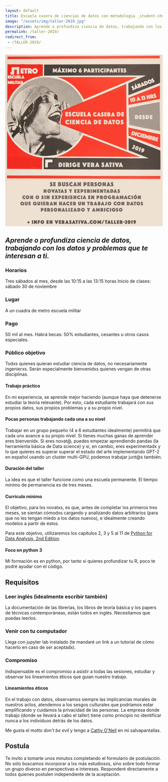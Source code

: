 ```yaml
---
layout: default
title: Escuela casera de ciencias de datos con metodología _student-chosen-data driven_
image: "/assets/img/taller-2019.jpg"
description: Aprende o profundiza ciencia de datos, trabajando con los datos y problemas que te interesan a ti.
permalink: /taller-2019/
redirect_from:
 - /TALLER-2019/
---
```


![flyer](/assets/img/taller-2019.jpg)

## _Aprende o profundiza ciencia de datos, trabajando con los datos y problemas que te interesan a ti._ 

### Horarios
Tres sábados al mes, desde las 10:15 a las 13:15 horas
Inicio de clases: sábado 30 de noviembre

### Lugar
A un cuadra de metro escuela militar

### Pago
50 mil al mes. 
Habrá becas: 50% estudiantes, cesantes u otros casos especiales.

### Público objetivo
Todxs quienes quieran estudiar ciencia de datos, no necesariamente ingenierxs. 
Serán especialmente bienvenidxs quienes vengan de otras disciplinas.

#### Trabajo práctico
En mi experiencia, se aprende mejor haciendo (aunque haya que detenerse estudiar la teoría relevante). Por esto, cada estudiante trabajará con sus propios datos, sus propios problemas y a su propio nivel.

#### Pocas personas trabajando cada una a su nivel
Trabajar en un grupo pequeño (4 a 6 estudiantes idealmente) permitirá que cada unx avance a su propio nivel. 
Si tienes muchas ganas de aprender eres bienvenidx. Si eres novat@, puedes empezar aprendiendo pandas (la herramienta básica de Data science) y si, en cambio, eres experimentadx y lo que quieres es superar superar el estado del arte implementando GPT-2 en español usando un cluster multi-GPU, podemos trabajar junt@s también. 

#### Duración del taller
La idea es que el taller funcione como una escuela permanente. El tiempo mínimo de permanencia es de tres meses. 

#### Currículo mínimo
El objetivo, para lxs novatxs, es que, antes de completar los primeros tres meses, se sientan cómodxs cargando y analizando datos arbitrarios (para que no les tengan miedo a los datos nuevos), e idealmente creando modelos a partir de éstos. 

Para este objetivo, utilizaremos los capítulos 2, 3 y 5 al 11 de [Python for Data Analysis, 2nd Edition](https://www.oreilly.com/library/view/python-for-data/9781491957653/).

#### Foco en python 3
Mi formación es en python, por tanto si quieres profundizar tu R, poco te podré ayudar con el código.

## Requisitos

### Leer inglés (idealmente escribir también)
La documentación de las librerías, los libros de teoría básica y los papers de técnicas contemporáneas, están todos en inglés. Necesitamos que puedas leerlos.

### Venir con tu computador
Llega con jupyter lab instalado (te mandaré un link a un tutorial de cómo hacerlo en caso de ser aceptadx).

### Compromiso  
Indispensable es el compromiso a asistir a todas las sesiones, estudiar y observar los lineamientos éticos que guian nuestro trabajo.  

#### Lineamientos éticos
En el trabajo con datos, observamos siempre las implicancias morales de nuestros actos, atendemos a los sesgos culturales que podríamos estar amplificando y cuidamos la privacidad de las personas. La empresa donde trabajo (donde se llevará a cabo el taller) tiene como principio no identificar nunca a los individuos detrás de los datos. 

Me gusta el motto _don’t be evil_ y tengo a [Cathy O'Neil](https://en.wikipedia.org/wiki/Weapons_of_Math_Destruction) en mi salvapantallas.

## Postula 
Te invito a tomarte unos minutos completando el formulario de postulación. 
No sólo buscamos incorporar a lxs más estudiosxs, sino sobre todo formar un grupo diverso en perspectivas e intereses.
Responderé directamente a todxs quienes postulen independiente de la aceptación.


<div class="cognito">
<script src="https://services.cognitoforms.com/s/MxzoYhX3RE6sK4eOcP-bYQ"></script>
<script>Cognito.load("forms", { id: "1" });</script>
</div>
